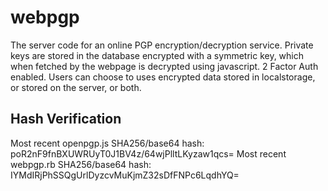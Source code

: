 webpgp
======

The server code for an online PGP encryption/decryption service. Private keys are stored in the database encrypted with a symmetric key, which when fetched by the webpage is decrypted using javascript. 2 Factor Auth enabled. Users can choose to uses encrypted data stored in localstorage, or stored on the server, or both.

## Hash Verification
Most recent openpgp.js SHA256/base64 hash: poR2nF9fnBXUWRUyT0J1BV4z/64wjPlltLKyzaw1qcs=
Most recent webpgp.rb SHA256/base64 hash: IYMdIRjPhSSQgUrlDyzcvMuKjmZ32sDfFNPc6LqdhYQ=